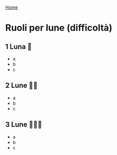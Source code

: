 [Home](/wherewolf-rules)

# Ruoli per lune (difficoltà)

## 1 Luna <span class='emoji'>🌙</span>

- a
- b
- c

## 2 Lune <span class='emoji'>🌙🌙</span>

- a
- b
- c

## 3 Lune <span class='emoji'>🌙🌙🌙</span>

- a
- b
- c
